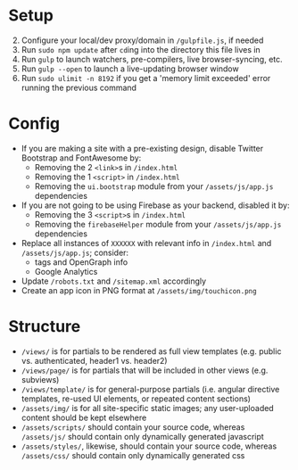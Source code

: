 # Setup

2. Configure your local/dev proxy/domain in `/gulpfile.js`, if needed
3. Run `sudo npm update` after `cd`ing into the directory this file lives in
4. Run `gulp` to launch watchers, pre-compilers, live browser-syncing, etc.
  1. Run `gulp --open` to launch a live-updating browser window
  2. Run `sudo ulimit -n 8192` if you get a 'memory limit exceeded' error running the previous command



# Config

* If you are making a site with a pre-existing design, disable Twitter Bootstrap and FontAwesome by:
	* Removing the 2 `<link>`s in `/index.html`
	* Removing the 1 `<script>` in `/index.html`
	* Removing the `ui.bootstrap` module from your `/assets/js/app.js` dependencies
* If you are not going to be using Firebase as your backend, disabled it by:
	* Removing the 3 `<script>`s in `/index.html`
	* Removing the `firebaseHelper` module from your `/assets/js/app.js` dependencies
* Replace all instances of `XXXXXX` with relevant info in `/index.html` and `/assets/js/app.js`; consider:
	* <meta> tags and OpenGraph info
	* Google Analytics
* Update `/robots.txt` and `/sitemap.xml` accordingly
* Create an app icon in PNG format at `/assets/img/touchicon.png`



# Structure

* `/views/` is for partials to be rendered as full view templates (e.g. public vs. authenticated, header1 vs. header2)
* `/views/page/` is for partials that will be included in other views (e.g. subviews)
* `/views/template/` is for general-purpose partials (i.e. angular directive templates, re-used UI elements, or repeated content sections)
* `/assets/img/` is for all site-specific static images; any user-uploaded content should be kept elsewhere
* `/assets/scripts/` should contain your source code, whereas `/assets/js/` should contain only dynamically generated javascript
* `/assets/styles/`, likewise, should contain your source code, whereas `/assets/css/` should contain only dynamically generated css
